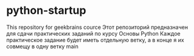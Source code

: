 # python-startup
This repository for geekbrains cource
Этот репозиторий предназначен для сдачи практических заданий 
по курсу Основы Python
Каждое практическое задание будет иметь отдельную ветку, 
а в конце я их совмещу в одну ветку main
